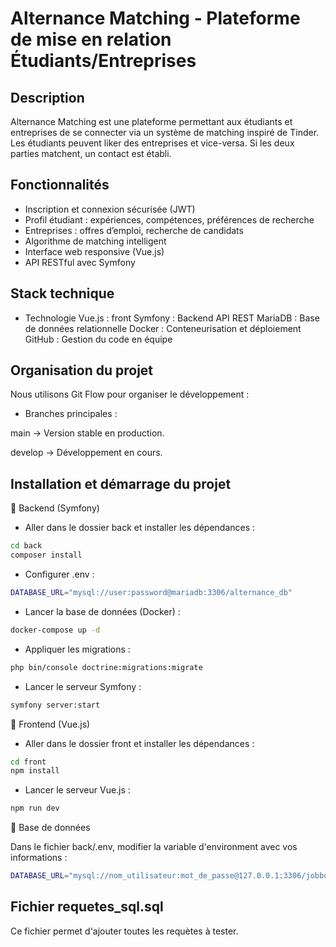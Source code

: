 # Alternance Matching - Plateforme de mise en relation Étudiants/Entreprises

## Description

Alternance Matching est une plateforme permettant aux étudiants et entreprises de se connecter via un système de matching inspiré de Tinder. Les étudiants peuvent liker des entreprises et vice-versa. Si les deux parties matchent, un contact est établi.

## Fonctionnalités

- Inscription et connexion sécurisée (JWT)
- Profil étudiant : expériences, compétences, préférences de recherche
- Entreprises : offres d’emploi, recherche de candidats
- Algorithme de matching intelligent
- Interface web responsive (Vue.js)
- API RESTful avec Symfony

## Stack technique

- Technologie
Vue.js : front 
Symfony : Backend API REST
MariaDB : Base de données relationnelle
Docker : Conteneurisation et déploiement
GitHub : Gestion du code en équipe

## Organisation du projet

Nous utilisons Git Flow pour organiser le développement :

- Branches principales :

main → Version stable en production.

develop → Développement en cours.

## Installation et démarrage du projet

🔹 Backend (Symfony)

- Aller dans le dossier back et installer les dépendances :

```bash
cd back
composer install
```

- Configurer .env :

```bash
DATABASE_URL="mysql://user:password@mariadb:3306/alternance_db"
```

- Lancer la base de données (Docker) :

```bash
docker-compose up -d
```

- Appliquer les migrations :

```bash
php bin/console doctrine:migrations:migrate
```

- Lancer le serveur Symfony :

```bash
symfony server:start
```

🔹 Frontend (Vue.js)

- Aller dans le dossier front et installer les dépendances :

```bash
cd front
npm install
```

- Lancer le serveur Vue.js :

```bash
npm run dev
```

🔹 Base de données

Dans le fichier back/.env, modifier la variable d'environment avec vos informations :

```bash
DATABASE_URL="mysql://nom_utilisateur:mot_de_passe@127.0.0.1:3306/jobboard?serverVersion=version_maria_db&charset=utf8"
```

## Fichier requetes_sql.sql

Ce fichier permet d'ajouter toutes les requètes à tester.